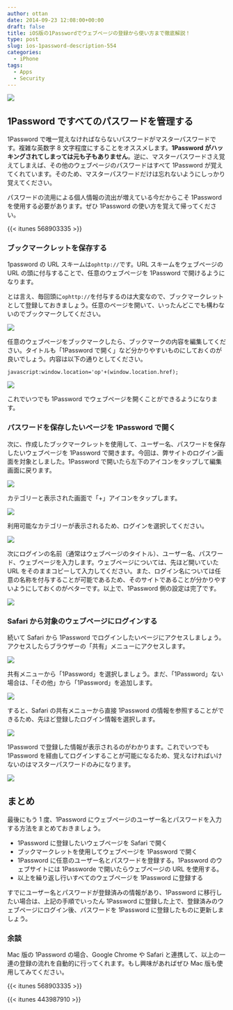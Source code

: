 ```yaml
---
author: ottan
date: 2014-09-23 12:08:00+00:00
draft: false
title: iOS版の1Passwordでウェブページの登録から使い方まで徹底解説！
type: post
slug: ios-1password-description-554
categories:
  - iPhone
tags:
  - Apps
  - Security
---
```


![](/uploads/2014/09/140923-54214bb0413ab.jpg)

## 1Password ですべてのパスワードを管理する

1Password で唯一覚えなければならないパスワードがマスターパスワードです。複雑な英数字 8 文字程度にすることをオススメします。**1Password がハッキングされてしまっては元も子もありません**。逆に、マスターパスワードさえ覚えてしまえば、その他のウェブページのパスワードはすべて 1Password が覚えてくれています。そのため、マスターパスワードだけは忘れないようにしっかり覚えてください。

パスワードの流用による個人情報の流出が増えている今だからこそ 1Password を使用する必要があります。ぜひ 1Password の使い方を覚えて帰ってください。

{{< itunes 568903335 >}}

### ブックマークレットを保存する

1password の URL スキームは`ophttp://`です。URL スキームをウェブページの URL の頭に付与することで、任意のウェブページを 1Password で開けるようになります。

とは言え、毎回頭に`ophttp://`を付与するのは大変なので、ブックマークレットとして登録しておきましょう。任意のページを開いて、いったんどこでも構わないのでブックマークしてください。

![](/uploads/2014/09/140923-54215c9401bb2.png)

任意のウェブページをブックマークしたら、ブックマークの内容を編集してください。タイトルも「1Password で開く」など分かりやすいものにしておくのが良いでしょう。内容は以下の通りとしてください。

    javascript:window.location='op'+(window.location.href);

![](/uploads/2014/09/140923-54215c9715451.png)

これでいつでも 1Password でウェブページを開くことができるようになります。

### パスワードを保存したいページを 1Password で開く

次に、作成したブックマークレットを使用して、ユーザー名、パスワードを保存したいウェブページを 1Password で開きます。今回は、弊サイトのログイン画面を対象としました。1Password で開いたら左下のアイコンをタップして編集画面に戻ります。

![](/uploads/2014/09/140923-54215c9952115.png)

カテゴリーと表示された画面で「+」アイコンをタップします。

![](/uploads/2014/09/140923-5421506a64f6b.png)

利用可能なカテゴリーが表示されるため、ログインを選択してください。

![](/uploads/2014/09/140923-5421506c9b2b7.png)

次にログインの名前（通常はウェブページのタイトル）、ユーザー名、パスワード、ウェブページを入力します。ウェブページについては、先ほど開いていた URL をそのままコピーして入力してください。また、ログイン名については任意の名称を付与することが可能であるため、そのサイトであることが分かりやすいようにしておくのがベターです。以上で、1Password 側の設定は完了です。

![](/uploads/2014/09/140923-542162a76aa7a.png)

### Safari から対象のウェブページにログインする

続いて Safari から 1Password でログインしたいページにアクセスしましょう。アクセスしたらブラウザーの「共有」メニューにアクセスします。

![](/uploads/2014/09/140923-54215c9e7d0e2.png)

共有メニューから「1Password」を選択しましょう。まだ、「1Password」ない場合は、「その他」から「1Password」を追加します。

![](/uploads/2014/09/140923-542150756ec3d.png)

すると、Safari の共有メニューから直接 1Password の情報を参照することができるため、先ほど登録したログイン情報を選択します。

![](/uploads/2014/09/140923-54215078e0ca4.png)

1Password で登録した情報が表示されるのがわかります。これでいつでも 1Password を経由してログインすることが可能になるため、覚えなければいけないのはマスターパスワードのみになります。

![](/uploads/2014/09/140923-5421507a6d128.png)

## まとめ

最後にもう 1 度、1Password にウェブページのユーザー名とパスワードを入力する方法をまとめておきましょう。

- 1Password に登録したいウェブページを Safari で開く
- ブックマークレットを使用してウェブページを 1Password で開く
- 1Password に任意のユーザー名とパスワードを登録する。1Password のウェブサイトには 1Passworde で開いたらウェブページの URL を使用する。
- 以上を繰り返し行いすべてのウェブページを 1Password に登録する

すでにユーザー名とパスワードが登録済みの情報があり、1Password に移行したい場合は、上記の手順でいったん 1Password に登録した上で、登録済みのウェブページにログイン後、パスワードを 1Password に登録したものに更新しましょう。

### 余談

Mac 版の 1Password の場合、Google Chrome や Safari と連携して、以上の一連の登録の流れを自動的に行ってくれます。もし興味があればぜひ Mac 版も使用してみてください。

{{< itunes 568903335 >}}

{{< itunes 443987910 >}}

